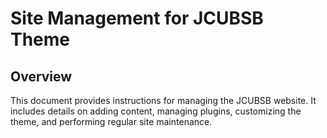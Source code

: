 # Site Management for JCUBSB Theme
## Overview
This document provides instructions for managing the JCUBSB website. It includes details on adding content, managing plugins, customizing the theme, and performing regular site maintenance. 
